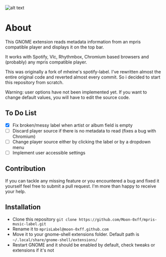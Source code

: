 ![alt text](https://github.com/Moon-0xff/mpris-music-label/raw/main/screenshot.png "extension screenshot")

# About
This GNOME extension reads metadata information from an mpris compatible player and displays it on the top bar.

It works with Spotify, Vlc, Rhythmbox, Chromium based browsers and (probably) any mpris compatible player.

This was originally a fork of mheine's spotify-label. I've rewritten almost the entire original code and reverted almost every commit. So i decided to start this repository from scratch.

Warning: user options have not been implemented yet. If you want to change default values, you will have to edit the source code.

## To Do List
- [X] Fix broken/messy label when artist or album field is empty
- [ ] Discard player source if there is no metadata to read (fixes a bug with Chromium)
- [ ] Change player source either by clicking the label or by a dropdown menu
- [ ] Implement user accessible settings

## Contribution

If you can tackle any missing feature or you encountered a bug and fixed it yourself feel free to submit a pull request. I'm more than happy to receive your help.
  
## Installation

- Clone this repository `git clone https://github.com/Moon-0xff/mpris-music-label.git`
- Rename it to `mprisLabel@moon-0xff.github.com`
- Move it to your gnome-shell extensions folder. Default path is `~/.local/share/gnome-shell/extensions/`
- Restart GNOME and it should be enabled by default, check tweaks or extensions if it's not
